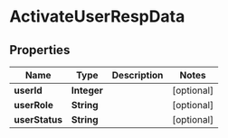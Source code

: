# ActivateUserRespData

## Properties
Name | Type | Description | Notes
------------ | ------------- | ------------- | -------------
**userId** | **Integer** |  |  [optional]
**userRole** | **String** |  |  [optional]
**userStatus** | **String** |  |  [optional]
